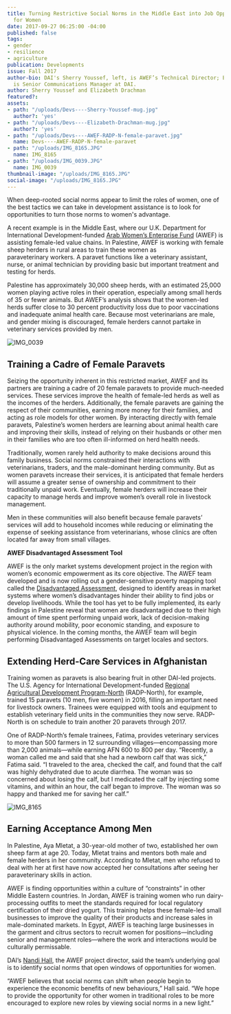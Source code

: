 ```yaml
---
title: Turning Restrictive Social Norms in the Middle East into Job Opportunities
  for Women
date: 2017-09-27 06:25:00 -04:00
published: false
tags:
- gender
- resilience
- agriculture
publication: Developments
issue: Fall 2017
author-bio: DAI's Sherry Youssef, left, is AWEF’s Technical Director; Elizabeth Drachman
  is Senior Communications Manager at DAI.
author: Sherry Youssef and Elizabeth Drachman
featured?: 
assets:
- path: "/uploads/Devs----Sherry-Youssef-mug.jpg"
  author?: 'yes'
- path: "/uploads/Devs----Elizabeth-Drachman-mug.jpg"
  author?: 'yes'
- path: "/uploads/Devs----AWEF-RADP-N-female-paravet.jpg"
  name: Devs----AWEF-RADP-N-female-paravet
- path: "/uploads/IMG_8165.JPG"
  name: IMG_8165
- path: "/uploads/IMG_0039.JPG"
  name: IMG_0039
thumbnail-image: "/uploads/IMG_8165.JPG"
social-image: "/uploads/IMG_8165.JPG"
---
```


When deep-rooted social norms appear to limit the roles of women, one of the best tactics we can take in development assistance is to look for opportunities to turn those norms to women's advantage.




A recent example is in the Middle East, where our U.K. Department for International Development-funded [Arab Women’s Enterprise Fund](https://www.dai.com/our-work/projects/jordan-egypt-and-palestine-arab-women-enterprise-fund) (AWEF) is assisting female-led value chains. In Palestine, AWEF is working with female sheep herders in rural areas to train these women as paraveterinary workers. A paravet functions like a veterinary assistant, nurse, or animal technician by providing basic but important treatment and testing for herds.

Palestine has approximately 30,000 sheep herds, with an estimated 25,000 women playing active roles in their operation, especially among small herds of 35 or fewer animals. But AWEF’s analysis shows that the women-led herds suffer close to 30 percent productivity loss due to poor vaccinations and inadequate animal health care. Because most veterinarians are male, and gender mixing is discouraged, female herders cannot partake in veterinary services provided by men.

![IMG_0039](/uploads/IMG_0039.JPG "A female paravet tending to her herd in Palestine.") 

## Training a Cadre of Female Paravets

Seizing the opportunity inherent in this restricted market, AWEF and its partners are training a cadre of 20 female paravets to provide much-needed services. These services improve the health of female-led herds as well as the incomes of the herders. Additionally, the female paravets are gaining the respect of their communities, earning more money for their families, and acting as role models for other women. By interacting directly with female paravets, Palestine’s women herders are learning about animal health care and improving their skills, instead of relying on their husbands or other men in their families who are too often ill-informed on herd health needs.

Traditionally, women rarely held authority to make decisions around this family business. Social norms constrained their interactions with veterinarians, traders, and the male-dominant herding community. But as women paravets increase their services, it is anticipated that female herders will assume a greater sense of ownership and commitment to their traditionally unpaid work. Eventually, female herders will increase their capacity to manage herds and improve women’s overall role in livestock management.

Men in these communities will also benefit because female paravets’ services will add to household incomes while reducing or eliminating the expense of seeking assistance from veterinarians, whose clinics are often located far away from small villages.

<aside><p><strong>AWEF Disadvantaged Assessment Tool</strong></p>
<p>AWEF is the only market systems development project in the region with women’s economic empowerment as its core objective. The AWEF team developed and is now rolling out a gender-sensitive poverty mapping tool called the <a href="http://www.seepnetwork.org/empowerment-forward-poverty-measurement--real-time-learning-from-the-arab-women---s-enterprise-fund---s-disadvantage-assessment-resources-1778.php">Disadvantaged Assessment</a>, designed to identify areas in market systems where women’s disadvantages hinder their ability to find jobs or develop livelihoods. While the tool has yet to be fully implemented, its early findings in Palestine reveal that women are disadvantaged due to their high amount of time spent performing unpaid work, lack of decision-making authority around mobility, poor economic standing, and exposure to physical violence. In the coming months, the AWEF team will begin performing Disadvantaged Assessments on target locales and sectors.</p>
</aside> 

## Extending Herd-Care Services in Afghanistan

Training women as paravets is also bearing fruit in other DAI-led projects. The U.S. Agency for International Development-funded [Regional Agricultural Development Program-North](https://www.dai.com/our-work/projects/afghanistan-regional-agricultural-development-program-radp-north) (RADP-North), for example, trained 15 paravets (10 men, five women) in 2016, filling an important need for livestock owners. Trainees were equipped with tools and equipment to establish veterinary field units in the communities they now serve. RADP-North is on schedule to train another 20 paravets through 2017. 

One of RADP-North’s female trainees, Fatima, provides veterinary services to more than 500 farmers in 12 surrounding villages—encompassing more than 2,000 animals—while earning AFN 600 to 800 per day. “Recently, a woman called me and said that she had a newborn calf that was sick,” Fatima said. “I traveled to the area, checked the calf, and found that the calf was highly dehydrated due to acute diarrhea. The woman was so concerned about losing the calf, but I medicated the calf by injecting some vitamins, and within an hour, the calf began to improve. The woman was so happy and thanked me for saving her calf.”

![IMG_8165](/uploads/IMG_8165.JPG "Aya Mletat started her sheep farm when she was just 20.") 

## Earning Acceptance Among Men  

In Palestine, Aya Mletat, a 30-year-old mother of two, established her own sheep farm at age 20. Today, Mletat trains and mentors both male and female herders in her community. According to Mletat, men who refused to deal with her at first have now accepted her consultations after seeing her paraveterinary skills in action.

AWEF is finding opportunities within a culture of “constraints” in other Middle Eastern countries. In Jordan, AWEF is training women who run dairy-processing outfits to meet the standards required for local regulatory certification of their dried yogurt. This training helps these female-led small businesses to improve the quality of their products and increase sales in male-dominated markets. In Egypt, AWEF is teaching large businesses in the garment and citrus sectors to recruit women for positions—including senior and management roles—where the work and interactions would be culturally permissable.

DAI’s [Nandi Hall](https://www.dai.com/who-we-are/our-team/nandi-hall), the AWEF project director, said the team’s underlying goal is to identify social norms that open windows of opportunities for women.

“AWEF believes that social norms can shift when people begin to experience the economic benefits of new behaviours,” Hall said. “We hope to provide the opportunity for other women in traditional roles to be more encouraged to explore new roles by viewing social norms in a new light.”
